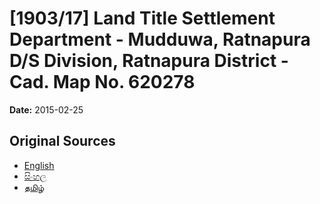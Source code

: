 # [1903/17] Land Title Settlement Department - Mudduwa, Ratnapura D/S Division, Ratnapura District - Cad. Map No. 620278

**Date:** 2015-02-25

## Original Sources

- [English](https://documents.gov.lk/view/extra-gazettes/2015/2/1903-17_E.pdf)
- [සිංහල](https://documents.gov.lk/view/extra-gazettes/2015/2/1903-17_S.pdf)
- [தமிழ்](https://documents.gov.lk/view/extra-gazettes/2015/2/1903-17_T.pdf)
